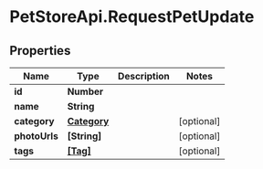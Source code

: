 # PetStoreApi.RequestPetUpdate

## Properties

Name | Type | Description | Notes
------------ | ------------- | ------------- | -------------
**id** | **Number** |  | 
**name** | **String** |  | 
**category** | [**Category**](Category.md) |  | [optional] 
**photoUrls** | **[String]** |  | [optional] 
**tags** | [**[Tag]**](Tag.md) |  | [optional] 



